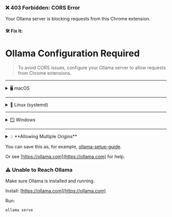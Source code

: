 ### ❌ 403 Forbidden: CORS Error

Your Ollama server is blocking requests from this Chrome extension.

#### 🛠️ Fix it:

# Ollama Configuration Required

> To avoid CORS issues, configure your Ollama server to allow requests from Chrome extensions.

---

<details>
<summary>🖥️ macOS</summary>

If you’re using a Launch Agent:

1. Open terminal and run:

   ```bash
   nano ~/Library/LaunchAgents/com.ollama.server.plist
   ```

2. Add this inside \`<key>EnvironmentVariables</key>\`:

   ```xml
   <key>OLLAMA_ORIGINS</key>
   <string>chrome-extension://\*</string>
   ```

3. Save the file and reload the Launch Agent:

   ```bash
   launchctl unload ~/Library/LaunchAgents/com.ollama.server.plist
   launchctl load -w ~/Library/LaunchAgents/com.ollama.server.plist
   ```

</details>

---

<details>
<summary>🐧 Linux (systemd)</summary>

1. Edit the Ollama service:

   ```bash
   sudo systemctl edit --full ollama.service
   ```

2. Under \`[Service]\`, add:

   ```ini
   Environment="OLLAMA_ORIGINS=chrome-extension://*"
   ```

3. Reload and restart:

   ```bash
   sudo systemctl daemon-reload
   sudo systemctl restart ollama
   ```

</details>

---

<details>
<summary>🪟 Windows</summary>

1. Open Run (\`Win + R\`), type \`sysdm.cpl\`, and press Enter.
2. Go to the **Advanced** tab → click **Environment Variables**.
3. Add a new **User Variable**:

   - **Name:** \`OLLAMA_ORIGINS\`
   - **Value:** \`chrome-extension://\*\`

4. Restart Ollama for the changes to take effect.

</details>

---

<details>
<summary>💡 **Allowing Multiple Origins**</summary>

If you want to allow multiple origins (e.g., localhost + extension), use:

```bash
OLLAMA_ORIGINS=chrome-extension://*,http://localhost:3000
```

</details>

You can save this as, for example, [ollama-setup-guide](https://shishir435.github.io/ollama-client/ollama-setup-guide).

Or see [https://ollama.com](https://ollama.com) for help.

### ⚠️ Unable to Reach Ollama

Make sure Ollama is installed and running.

Install: [https://ollama.com](https://ollama.com)

Run:

```bash
ollama serve
```
